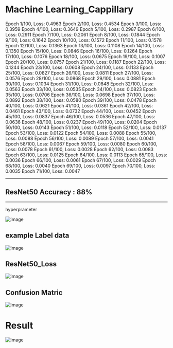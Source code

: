# Machine Learning_Cappillary


Epoch 1/100, Loss: 0.4963 Epoch 2/100, Loss: 0.4534 Epoch 3/100, Loss: 0.3959 Epoch 4/100, Loss: 0.3649 Epoch 5/100, Loss: 0.2987 Epoch 6/100, Loss: 0.2911 Epoch 7/100, Loss: 0.2061 Epoch 8/100, Loss: 0.1844 Epoch 9/100, Loss: 0.1642 Epoch 10/100, Loss: 0.1572 Epoch 11/100, Loss: 0.1578 Epoch 12/100, Loss: 0.1363 Epoch 13/100, Loss: 0.1108 Epoch 14/100, Loss: 0.1350 Epoch 15/100, Loss: 0.0846 Epoch 16/100, Loss: 0.1264 Epoch 17/100, Loss: 0.1076 Epoch 18/100, Loss: 0.0675 Epoch 19/100, Loss: 0.1007 Epoch 20/100, Loss: 0.0757 Epoch 21/100, Loss: 0.1187 Epoch 22/100, Loss: 0.1244 Epoch 23/100, Loss: 0.0608 Epoch 24/100, Loss: 0.1133 Epoch 25/100, Loss: 0.0827 Epoch 26/100, Loss: 0.0811 Epoch 27/100, Loss: 0.0576 Epoch 28/100, Loss: 0.0868 Epoch 29/100, Loss: 0.0881 Epoch 30/100, Loss: 0.1034 Epoch 31/100, Loss: 0.0848 Epoch 32/100, Loss: 0.0563 Epoch 33/100, Loss: 0.0535 Epoch 34/100, Loss: 0.0823 Epoch 35/100, Loss: 0.0706 Epoch 36/100, Loss: 0.0698 Epoch 37/100, Loss: 0.0892 Epoch 38/100, Loss: 0.0580 Epoch 39/100, Loss: 0.0478 Epoch 40/100, Loss: 0.0621 Epoch 41/100, Loss: 0.0361 Epoch 42/100, Loss: 0.0461 Epoch 43/100, Loss: 0.0732 Epoch 44/100, Loss: 0.0452 Epoch 45/100, Loss: 0.0837 Epoch 46/100, Loss: 0.0536 Epoch 47/100, Loss: 0.0636 Epoch 48/100, Loss: 0.0237 Epoch 49/100, Loss: 0.0204 Epoch 50/100, Loss: 0.0143 Epoch 51/100, Loss: 0.0118 Epoch 52/100, Loss: 0.0137 Epoch 53/100, Loss: 0.0122 Epoch 54/100, Loss: 0.0088 Epoch 55/100, Loss: 0.0088 Epoch 56/100, Loss: 0.0089 Epoch 57/100, Loss: 0.0041 Epoch 58/100, Loss: 0.0067 Epoch 59/100, Loss: 0.0080 Epoch 60/100, Loss: 0.0078 Epoch 61/100, Loss: 0.0028 Epoch 62/100, Loss: 0.0083 Epoch 63/100, Loss: 0.0125 Epoch 64/100, Loss: 0.0113 Epoch 65/100, Loss: 0.0036 Epoch 66/100, Loss: 0.0061 Epoch 67/100, Loss: 0.0029 Epoch 68/100, Loss: 0.0040 Epoch 69/100, Loss: 0.0097 Epoch 70/100, Loss: 0.0035 Epoch 71/100, Loss: 0.0047

---
## ResNet50 Accuracy : 88%
---

hyperprameter 

![image](https://github.com/user-attachments/assets/7b07ab81-99b1-4d3d-b982-a4686a74351f)

## example Label data
![image](https://github.com/user-attachments/assets/cf8a2b28-078f-4c49-b56d-acce6fc78e88)

## ResNet50_Loss
![image](https://github.com/user-attachments/assets/0a40b670-37a6-4380-90d1-4add902b079f)

## Confusion Matric
![image](https://github.com/user-attachments/assets/e640f5a5-4199-4b73-973c-07826d9031d1)

# Result
![image](https://github.com/user-attachments/assets/df2dcc8a-9368-4ab4-909b-ffcd350211cc)



